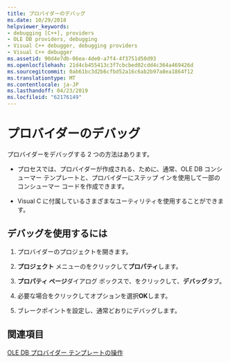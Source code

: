 ```yaml
---
title: プロバイダーのデバッグ
ms.date: 10/29/2018
helpviewer_keywords:
- debugging [C++], providers
- OLE DB providers, debugging
- Visual C++ debugger, debugging providers
- Visual C++ debugger
ms.assetid: 90d4e7db-06ea-4de0-a7f4-4f3751d50d93
ms.openlocfilehash: 21d4cb455413c3f7cbcbed02cdd4c364a469426d
ms.sourcegitcommit: 0ab61bc3d2b6cfbd52a16c6ab2b97a8ea1864f12
ms.translationtype: MT
ms.contentlocale: ja-JP
ms.lasthandoff: 04/23/2019
ms.locfileid: "62176149"
---
```

# <a name="debugging-your-provider"></a>プロバイダーのデバッグ

プロバイダーをデバッグする 2 つの方法はあります。

- プロセスでは、プロバイダーが作成される、ために、通常、OLE DB コンシューマー テンプレートと、プロバイダーにステップ インを使用して一部のコンシューマー コードを作成できます。

- Visual C に付属しているさまざまなユーティリティを使用することができます。

## <a name="to-use-debugging"></a>デバッグを使用するには

1. プロバイダーのプロジェクトを開きます。

1. **プロジェクト** メニューのをクリックして**プロパティ**します。

1. **プロパティ ページ**ダイアログ ボックスで、をクリックして、**デバッグ**タブ。

1. 必要な場合をクリックしてオプションを選択**OK**します。

1. ブレークポイントを設定し、通常どおりにデバッグします。

## <a name="see-also"></a>関連項目

[OLE DB プロバイダー テンプレートの操作](../../data/oledb/working-with-ole-db-provider-templates.md)